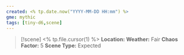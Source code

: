 ```yaml
---
created: <% tp.date.now("YYYY-MM-DD HH:mm") %>
gme: mythic
tags: [tiny-d6,scene]
---
```

> [!scene] <% tp.file.cursor(1) %>
> **Location:** 
> **Weather:** Fair
> **Chaos Factor:** 5
> **Scene Type:** Expected 